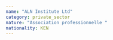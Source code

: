```yaml
---
name: "ALN Institute Ltd"
category: private_sector
nature: "Association professionnelle "
nationality: KEN
---
```

    